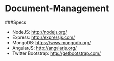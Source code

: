 Document-Management
===================

###Specs
- NodeJS: http://nodejs.org/
- Express: http://expressjs.com/ 
- MongoDB: https://www.mongodb.org/
- AngularJS: http://angularjs.org/
- Twitter Bootstrap: http://getbootstrap.com/